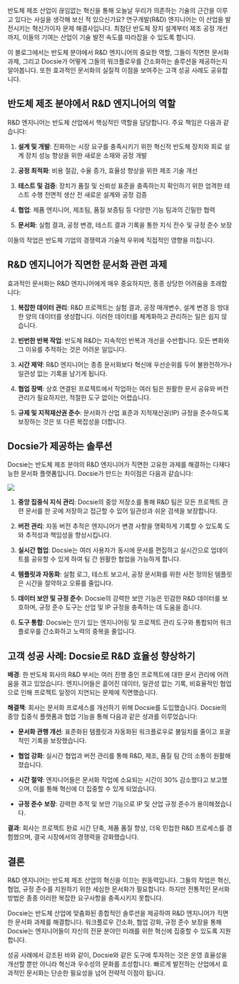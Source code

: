 반도체 제조 산업이 끊임없는 혁신을 통해 오늘날 우리가 의존하는 기술의 근간을 이루고 있다는 사실을 생각해 보신 적 있으신가요? 연구개발(R&D) 엔지니어는 이 산업을 발전시키는 혁신가이자 문제 해결사입니다. 최첨단 반도체 장치 설계부터 제조 공정 개선까지, 이들의 기여는 산업이 기술 발전 속도를 따라잡을 수 있도록 합니다.

이 블로그에서는 반도체 분야에서 R&D 엔지니어의 중요한 역할, 그들이 직면한 문서화 과제, 그리고 Docsie가 어떻게 그들의 워크플로우를 간소화하는 솔루션을 제공하는지 알아봅니다. 또한 효과적인 문서화의 실질적 이점을 보여주는 고객 성공 사례도 공유합니다.

## 반도체 제조 분야에서 R&D 엔지니어의 역할

R&D 엔지니어는 반도체 산업에서 핵심적인 역할을 담당합니다. 주요 책임은 다음과 같습니다:

1. **설계 및 개발**:
진화하는 시장 요구를 충족시키기 위한 혁신적 반도체 장치와 회로 설계
장치 성능 향상을 위한 새로운 소재와 공정 개발

2. **공정 최적화**:
비용 절감, 수율 증가, 효율성 향상을 위한 제조 기술 개선

3. **테스트 및 검증**:
장치가 품질 및 신뢰성 표준을 충족하는지 확인하기 위한 엄격한 테스트 수행
전면적 생산 전 새로운 설계와 공정 검증

4. **협업**:
제품 엔지니어, 제조팀, 품질 보증팀 등 다양한 기능 팀과의 긴밀한 협력

5. **문서화**:
실험 결과, 공정 변경, 테스트 결과 기록을 통한 지식 전수 및 규정 준수 보장

이들의 작업은 반도체 기업의 경쟁력과 기술적 우위에 직접적인 영향을 미칩니다.

## R&D 엔지니어가 직면한 문서화 관련 과제

효과적인 문서화는 R&D 엔지니어에게 매우 중요하지만, 종종 상당한 어려움을 초래합니다:

1. **복잡한 데이터 관리**: R&D 프로젝트는 실험 결과, 공정 매개변수, 설계 변경 등 방대한 양의 데이터를 생성합니다. 이러한 데이터를 체계화하고 관리하는 일은 쉽지 않습니다.

2. **빈번한 반복 작업**: 반도체 R&D는 지속적인 반복과 개선을 수반합니다. 모든 변화와 그 이유를 추적하는 것은 어려운 일입니다.

3. **시간 제약**: R&D 엔지니어는 종종 문서화보다 혁신에 우선순위를 두어 불완전하거나 일관성 없는 기록을 남기게 됩니다.

4. **협업 장벽**: 상호 연결된 프로젝트에서 작업하는 여러 팀은 원활한 문서 공유와 버전 관리가 필요하지만, 적절한 도구 없이는 어렵습니다.

5. **규제 및 지적재산권 준수**: 문서화가 산업 표준과 지적재산권(IP) 규정을 준수하도록 보장하는 것은 또 다른 복잡성을 더합니다.

## Docsie가 제공하는 솔루션

Docsie는 반도체 제조 분야의 R&D 엔지니어가 직면한 고유한 과제를 해결하는 다재다능한 문서화 플랫폼입니다. Docsie가 만드는 차이점은 다음과 같습니다:

![](https://cdn.docsie.io/workspace_PxAvC1Uenuc7ad6H3/doc_wn84Jkoc6hIMTO2eE/file_SjL9A0ov6zyBTTKHp/image_0eb3dfe8-33da-222d-f8a9-653bd0e34305.jpg)

1. **중앙 집중식 지식 관리**: Docsie의 중앙 저장소를 통해 R&D 팀은 모든 프로젝트 관련 문서를 한 곳에 저장하고 접근할 수 있어 일관성과 쉬운 검색을 보장합니다.

2. **버전 관리**: 자동 버전 추적은 엔지니어가 변경 사항을 명확하게 기록할 수 있도록 도와 추적성과 책임성을 향상시킵니다.

3. **실시간 협업**: Docsie는 여러 사용자가 동시에 문서를 편집하고 실시간으로 업데이트를 공유할 수 있게 하여 팀 간 원활한 협업을 가능하게 합니다.

4. **템플릿과 자동화**: 실험 로그, 테스트 보고서, 공정 문서화를 위한 사전 정의된 템플릿은 시간을 절약하고 오류를 줄입니다.

5. **데이터 보안 및 규정 준수**: Docsie의 강력한 보안 기능은 민감한 R&D 데이터를 보호하며, 규정 준수 도구는 산업 및 IP 규정을 충족하는 데 도움을 줍니다.

6. **도구 통합**: Docsie는 인기 있는 엔지니어링 및 프로젝트 관리 도구와 통합되어 워크플로우를 간소화하고 노력의 중복을 줄입니다.

## 고객 성공 사례: Docsie로 R&D 효율성 향상하기

**배경**: 한 반도체 회사의 R&D 부서는 여러 진행 중인 프로젝트에 대한 문서 관리에 어려움을 겪고 있었습니다. 엔지니어들은 흩어진 데이터, 일관성 없는 기록, 비효율적인 협업으로 인해 프로젝트 일정이 지연되는 문제에 직면했습니다.

**해결책**: 회사는 문서화 프로세스를 개선하기 위해 Docsie를 도입했습니다. Docsie의 중앙 집중식 플랫폼과 협업 기능을 통해 다음과 같은 성과를 이루었습니다:

* **문서화 관행 개선**: 표준화된 템플릿과 자동화된 워크플로우로 불일치를 줄이고 포괄적인 기록을 보장했습니다.

* **협업 강화**: 실시간 협업과 버전 관리를 통해 R&D, 제조, 품질 팀 간의 소통이 원활해졌습니다.

* **시간 절약**: 엔지니어들은 문서화 작업에 소요되는 시간이 30% 감소했다고 보고했으며, 이를 통해 혁신에 더 집중할 수 있게 되었습니다.

* **규정 준수 보장**: 강력한 추적 및 보안 기능으로 IP 및 산업 규정 준수가 용이해졌습니다.

**결과**: 회사는 프로젝트 완료 시간 단축, 제품 품질 향상, 더욱 민첩한 R&D 프로세스를 경험했으며, 결국 시장에서의 경쟁력을 강화했습니다.

## 결론

R&D 엔지니어는 반도체 제조 산업의 혁신을 이끄는 원동력입니다. 그들의 작업은 혁신, 협업, 규정 준수를 지원하기 위한 세심한 문서화가 필요합니다. 하지만 전통적인 문서화 방법은 종종 이러한 복잡한 요구사항을 충족시키지 못합니다.

Docsie는 반도체 산업에 맞춤화된 종합적인 솔루션을 제공하여 R&D 엔지니어가 직면한 문서화 과제를 해결합니다. 워크플로우 간소화, 협업 강화, 규정 준수 보장을 통해 Docsie는 엔지니어들이 자신의 전문 분야인 미래를 위한 혁신에 집중할 수 있도록 지원합니다.

성공 사례에서 강조된 바와 같이, Docsie와 같은 도구에 투자하는 것은 운영 효율성을 개선할 뿐만 아니라 혁신과 우수성의 문화를 조성합니다. 빠르게 발전하는 산업에서 효과적인 문서화는 단순한 필요성을 넘어 전략적 이점이 됩니다.
